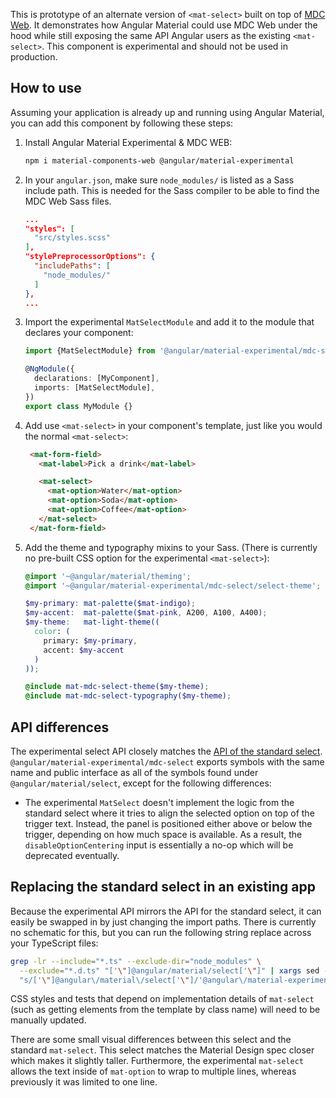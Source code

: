 This is prototype of an alternate version of `<mat-select>` built on top of
[MDC Web](https://github.com/material-components/material-components-web). It demonstrates how
Angular Material could use MDC Web under the hood while still exposing the same API Angular users as
the existing `<mat-select>`. This component is experimental and should not be used in production.

## How to use
Assuming your application is already up and running using Angular Material, you can add this
component by following these steps:

1. Install Angular Material Experimental & MDC WEB:

   ```bash
   npm i material-components-web @angular/material-experimental
   ```

2. In your `angular.json`, make sure `node_modules/` is listed as a Sass include path. This is
   needed for the Sass compiler to be able to find the MDC Web Sass files.

   ```json
   ...
   "styles": [
     "src/styles.scss"
   ],
   "stylePreprocessorOptions": {
     "includePaths": [
       "node_modules/"
     ]
   },
   ...
   ```

3. Import the experimental `MatSelectModule` and add it to the module that declares your
   component:

   ```ts
   import {MatSelectModule} from '@angular/material-experimental/mdc-select';

   @NgModule({
     declarations: [MyComponent],
     imports: [MatSelectModule],
   })
   export class MyModule {}
   ```

4. Add use `<mat-select>` in your component's template, just like you would the normal
   `<mat-select>`:

   ```html
    <mat-form-field>
      <mat-label>Pick a drink</mat-label>

      <mat-select>
        <mat-option>Water</mat-option>
        <mat-option>Soda</mat-option>
        <mat-option>Coffee</mat-option>
      </mat-select>
    </mat-form-field>
   ```

5. Add the theme and typography mixins to your Sass. (There is currently no pre-built CSS option for
   the experimental `<mat-select>`):

   ```scss
   @import '~@angular/material/theming';
   @import '~@angular/material-experimental/mdc-select/select-theme';

   $my-primary: mat-palette($mat-indigo);
   $my-accent:  mat-palette($mat-pink, A200, A100, A400);
   $my-theme:   mat-light-theme((
     color: (
       primary: $my-primary,
       accent: $my-accent
     )
   ));

   @include mat-mdc-select-theme($my-theme);
   @include mat-mdc-select-typography($my-theme);
   ```

## API differences
The experimental select API closely matches the
[API of the standard select](https://material.angular.io/components/select/api).
`@angular/material-experimental/mdc-select` exports symbols with the same name and public interface
as all of the symbols found under `@angular/material/select`, except for the following
differences:

* The experimental `MatSelect` doesn't implement the logic from the standard select where it
tries to align the selected option on top of the trigger text. Instead, the panel is positioned
either above or below the trigger, depending on how much space is available. As a result, the
`disableOptionCentering` input is essentially a no-op which will be deprecated eventually.

## Replacing the standard select in an existing app
Because the experimental API mirrors the API for the standard select, it can easily be swapped in
by just changing the import paths. There is currently no schematic for this, but you can run the
following string replace across your TypeScript files:

```bash
grep -lr --include="*.ts" --exclude-dir="node_modules" \
  --exclude="*.d.ts" "['\"]@angular/material/select['\"]" | xargs sed -i \
  "s/['\"]@angular\/material\/select['\"]/'@angular\/material-experimental\/mdc-select'/g"
```

CSS styles and tests that depend on implementation details of `mat-select` (such as getting elements
from the template by class name) will need to be manually updated.

There are some small visual differences between this select and the standard `mat-select`. This
select matches the Material Design spec closer which makes it slightly taller. Furthermore, the
experimental `mat-select` allows the text inside of `mat-option` to wrap to multiple lines, whereas
previously it was limited to one line.
